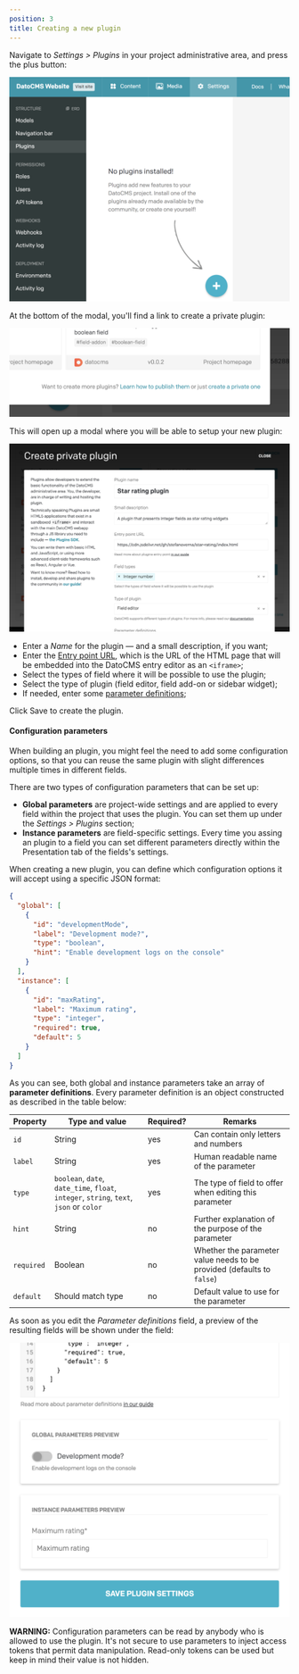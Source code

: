 ```yaml
---
position: 3
title: Creating a new plugin
---
```


Navigate to *Settings > Plugins* in your project administrative area, and press the plus button:

![foo](../images/plugins/plus.png)

At the bottom of the modal, you'll find a link to create a private plugin:

![foo](../images/plugins/private.png)

This will open up a modal where you will be able to setup your new plugin:

![foo](../images/plugins/private2.png)

* Enter a *Name* for the plugin — and a small description, if you want;
* Enter the [Entry point URL](/docs/plugins/entry-point/), which is the URL of the HTML page that will be embedded into the DatoCMS entry editor as an `<iframe>`;
* Select the types of field where it will be possible to use the plugin;
* Select the type of plugin (field editor, field add-on or sidebar widget);
* If needed, enter some [parameter definitions](#configuration-parameters);

Click Save to create the plugin.

#### Configuration parameters

When building an plugin, you might feel the need to add some configuration options, so that you can reuse the same plugin with slight differences multiple times in different fields.

There are two types of configuration parameters that can be set up:

* **Global parameters** are project-wide settings and are applied to every field within the project that uses the plugin. You can set them up under the *Settings > Plugins* section;
* **Instance parameters** are field-specific settings. Every time you assing an plugin to a field you can set different parameters directly within the Presentation tab of the fields's settings.

When creating a new plugin, you can define which configuration options it will accept using a specific JSON format:

```json
{
  "global": [
    {
      "id": "developmentMode",
      "label": "Development mode?",
      "type": "boolean",
      "hint": "Enable development logs on the console"
    }
  ],
  "instance": [
    {
      "id": "maxRating",
      "label": "Maximum rating",
      "type": "integer",
      "required": true,
      "default": 5
    }
  ]
}
```

As you can see, both global and instance parameters take an array of **parameter definitions**. Every parameter definition is an object constructed as described in the table below:

Property    | Type and value                               | Required? | Remarks
------------|----------------------------------------------|-----------|--------
`id`        | String                                       | yes       | Can contain only letters and numbers
`label`     | String                                       | yes       | Human readable name of the parameter
`type`      | `boolean`, `date`, `date_time`, `float`, `integer`, `string`, `text`, `json` or `color` | yes | The type of field to offer when editing this parameter
`hint`      | String                                       | no        | Further explanation of the purpose of the parameter
`required`  | Boolean                                      | no        | Whether the parameter value needs to be provided (defaults to `false`)
`default`   | Should match type                            | no        | Default value to use for the parameter

As soon as you edit the *Parameter definitions* field, a preview of the resulting fields will be shown under the field:

![foo](../images/plugins/parameters-preview.png)

**WARNING:** Configuration parameters can be read by anybody who is allowed to use the plugin. It's not secure to use parameters to inject access tokens that permit data manipulation. Read-only tokens can be used but keep in mind their value is not hidden.
